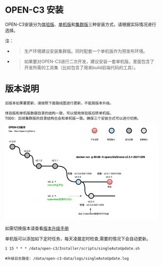 # OPEN-C3 安装

OPEN-C3安装分为[体验版](/体验版安装/README.md)、[单机版](/单机版安装/README.md)和[集群版](/集群版安装/README.md)三种安装方式，请根据实际情况进行选择。

注：

* > 生产环境建议安装集群版。同时配套一个单机版作为预发布环境。
* > 如果要对OPEN-C3进行二次开发，建议安装一套单机版，里面包含了开发所需的工具集（比如包含了用来build前端代码的工具）。



# 版本说明

```
旧版本如果要更新，请按照下面路线图进行更新，不能跳版本升级。

体验版和单机版数据目录的结构一致，可以使用体验版后转单机版。
TODO: 后续集群版的目录结构也会和单机版一致。确保三个安装方式可以进行切换。
```

![openc3版本](/安装/images/Open-C3版本路线.drawio.png)

如需切换版本请查看[版本升级手册](/版本升级/README.md)

单机版可以添加如下定时任务，每天凌晨定时检查,需要的情况下会自动更新。
```
1 15 * * * /data/open-c3/Installer/scripts/singleAutoUpdate.sh

#升级日志路径: /data/open-c3-data/logs/singleAutoUpdate.log
```
